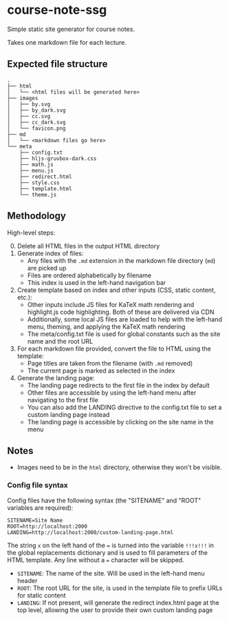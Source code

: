# course-note-ssg

Simple static site generator for course notes.

Takes one markdown file for each lecture.

## Expected file structure

```
.
├── html
│   └── <html files will be generated here>
├── images
│   ├── by.svg
│   ├── by_dark.svg
│   ├── cc.svg
│   ├── cc_dark.svg
│   └── favicon.png
├── md
│   └── <markdown files go here>
└── meta
    ├── config.txt
    ├── hljs-gruvbox-dark.css
    ├── math.js
    ├── menu.js
    ├── redirect.html
    ├── style.css
    ├── template.html
    └── theme.js
```

## Methodology

High-level steps:

0. Delete all HTML files in the output HTML directory
1. Generate index of files:
   - Any files with the `.md` extension in the markdown file directory (`md`) are picked up
   - Files are ordered alphabetically by filename
   - This index is used in the left-hand navigation bar
2. Create template based on index and other inputs (CSS, static content, etc.):
   - Other inputs include JS files for KaTeX math rendering and highlight.js code highlighting. Both of these are delivered via CDN
   - Additionally, some local JS files are loaded to help with the left-hand menu, theming, and applying the KaTeX math rendering
   - The meta/config.txt file is used for global constants such as the site name and the root URL
3. For each markdown file provided, convert the file to HTML using the template:
   - Page titles are taken from the filename (with `.md` removed)
   - The current page is marked as selected in the index
4. Generate the landing page:
   - The landing page redirects to the first file in the index by default
   - Other files are accessible by using the left-hand menu after navigating to the first file
   - You can also add the LANDING directive to the config.txt file to set a custom landing page instead
   - The landing page is accessible by clicking on the site name in the menu

## Notes

- Images need to be in the `html` directory, otherwise they won't be visible.

### Config file syntax

Config files have the following syntax (the "SITENAME" and "ROOT" variables are required):

```
SITENAME=Site Name
ROOT=http://localhost:2000
LANDING=http://localhost:2000/custom-landing-page.html
```

The string `x` on the left hand of the `=` is turned into the variable `!!!x!!!` in the global replacements dictionary and is used to fill parameters of the HTML template. Any line without a `=` character will be skipped.

- `SITENAME`: The name of the site. Will be used in the left-hand menu header
- `ROOT`: The root URL for the site, is used in the template file to prefix URLs for static content
- `LANDING`: If not present, will generate the redirect index.html page at the top level, allowing the user to provide their own custom landing page